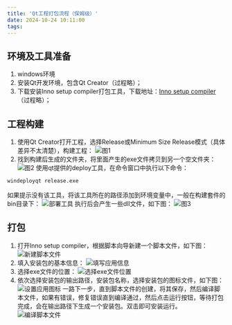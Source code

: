 ```yaml
---
title: 'Qt工程打包流程（保姆级）'
date: 2024-10-24 10:11:00
tags:
---
```


## 环境及工具准备
1. windows环境
2. 安装Qt开发环境，包含Qt Creator（过程略）；
3. 下载安装Inno setup compiler打包工具，下载地址：[Inno setup compiler](https://www.jrsoftware.org/isdl.php)（过程略）；
## 工程构建
1. 使用Qt Creator打开工程，选择Release或Minimum Size Release模式（具体差异不太清楚），构建工程：
![图1](build.png)
2. 找到构建后生成的文件夹，将里面产生的exe文件拷贝到另一个空文件夹：
![图2](release.png)
使用qt提供的deploy工具，在命令窗口中执行以下命令：
```bash
windeployqt release.exe
```
如果提示没有该工具，将该工具所在的路径添加到环境变量中，一般在构建套件的bin目录下：
![部署工具](windeployqt.png)
执行后会产生一些dll文件，如下图：
![图3](windeploy.png)

## 打包
1. 打开Inno setup compiler，根据脚本向导新建一个脚本文件，如下图：
![新建脚本文件](scriptWizard.png)
2. 填入安装包的基本信息：
![填写应用信息](scriptWizard2.png)
3. 选择exe文件的位置：
![选择exe文件位置](exeFileSelect.png)
4. 依次选择安装包的输出路径，安装包名称，选择安装包的图标文件，如下图：
![设置应用图标](setIcon.png)
一路下一步，直到脚本文件的创建，将其保存，然后编译脚本文件，如果有错误，修复错误直到编译通过，然后点击运行按钮，等待打包完成，会在输出路径下生成一个安装包。双击即可安装运行。
![编译脚本文件](compileAndRun.png)


